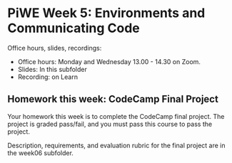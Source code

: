 # PiWE Week 5: Environments and Communicating Code

Office hours, slides, recordings:  
 * Office hours: Monday and Wednesday 13.00 - 14.30 on Zoom.
 * Slides: In this subfolder  
 * Recording: on Learn


## Homework this week: CodeCamp Final Project

Your homework this week is to complete the CodeCamp final project.
The project is graded pass/fail, and you must pass this course to
pass the project.

Description, requirements, and evaluation rubric for the final
project are in the week06 subfolder.